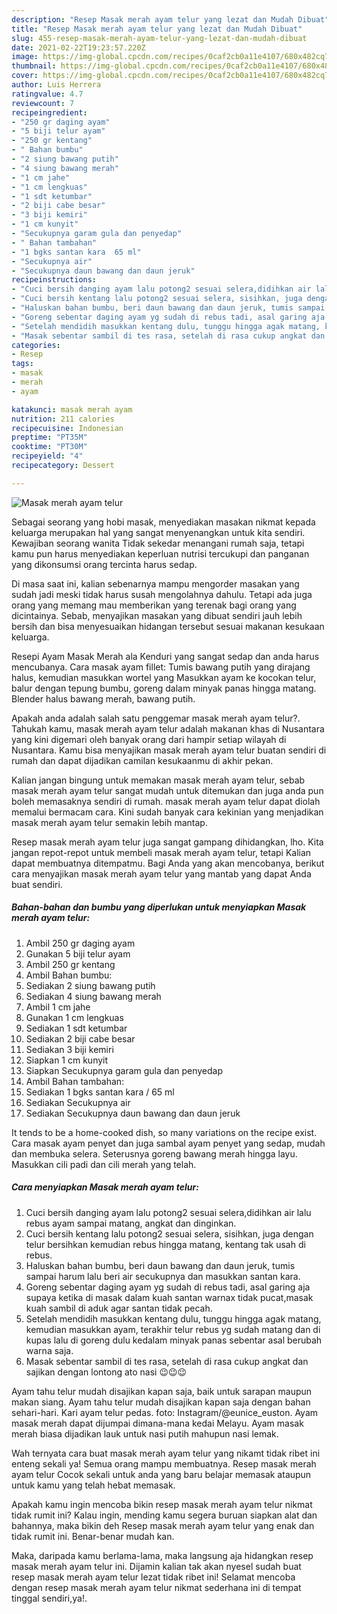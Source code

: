 ```yaml
---
description: "Resep Masak merah ayam telur yang lezat dan Mudah Dibuat"
title: "Resep Masak merah ayam telur yang lezat dan Mudah Dibuat"
slug: 455-resep-masak-merah-ayam-telur-yang-lezat-dan-mudah-dibuat
date: 2021-02-22T19:23:57.220Z
image: https://img-global.cpcdn.com/recipes/0caf2cb0a11e4107/680x482cq70/masak-merah-ayam-telur-foto-resep-utama.jpg
thumbnail: https://img-global.cpcdn.com/recipes/0caf2cb0a11e4107/680x482cq70/masak-merah-ayam-telur-foto-resep-utama.jpg
cover: https://img-global.cpcdn.com/recipes/0caf2cb0a11e4107/680x482cq70/masak-merah-ayam-telur-foto-resep-utama.jpg
author: Luis Herrera
ratingvalue: 4.7
reviewcount: 7
recipeingredient:
- "250 gr daging ayam"
- "5 biji telur ayam"
- "250 gr kentang"
- " Bahan bumbu"
- "2 siung bawang putih"
- "4 siung bawang merah"
- "1 cm jahe"
- "1 cm lengkuas"
- "1 sdt ketumbar"
- "2 biji cabe besar"
- "3 biji kemiri"
- "1 cm kunyit"
- "Secukupnya garam gula dan penyedap"
- " Bahan tambahan"
- "1 bgks santan kara  65 ml"
- "Secukupnya air"
- "Secukupnya daun bawang dan daun jeruk"
recipeinstructions:
- "Cuci bersih danging ayam lalu potong2 sesuai selera,didihkan air lalu rebus ayam sampai matang, angkat dan dinginkan."
- "Cuci bersih kentang lalu potong2 sesuai selera, sisihkan, juga dengan telur bersihkan kemudian rebus hingga matang, kentang tak usah di rebus."
- "Haluskan bahan bumbu, beri daun bawang dan daun jeruk, tumis sampai harum lalu beri air secukupnya dan masukkan santan kara."
- "Goreng sebentar daging ayam yg sudah di rebus tadi, asal garing aja supaya ketika di masak dalam kuah santan warnax tidak pucat,masak kuah sambil di aduk agar santan tidak pecah."
- "Setelah mendidih masukkan kentang dulu, tunggu hingga agak matang, kemudian masukkan ayam, terakhir telur rebus yg sudah matang dan di kupas lalu di goreng dulu kedalam minyak panas sebentar asal berubah warna saja."
- "Masak sebentar sambil di tes rasa, setelah di rasa cukup angkat dan sajikan dengan lontong ato nasi 😉😉😉"
categories:
- Resep
tags:
- masak
- merah
- ayam

katakunci: masak merah ayam 
nutrition: 211 calories
recipecuisine: Indonesian
preptime: "PT35M"
cooktime: "PT30M"
recipeyield: "4"
recipecategory: Dessert

---
```



![Masak merah ayam telur](https://img-global.cpcdn.com/recipes/0caf2cb0a11e4107/680x482cq70/masak-merah-ayam-telur-foto-resep-utama.jpg)

Sebagai seorang yang hobi masak, menyediakan masakan nikmat kepada keluarga merupakan hal yang sangat menyenangkan untuk kita sendiri. Kewajiban seorang  wanita Tidak sekedar menangani rumah saja, tetapi kamu pun harus menyediakan keperluan nutrisi tercukupi dan panganan yang dikonsumsi orang tercinta harus sedap.

Di masa  saat ini, kalian sebenarnya mampu mengorder masakan yang sudah jadi meski tidak harus susah mengolahnya dahulu. Tetapi ada juga orang yang memang mau memberikan yang terenak bagi orang yang dicintainya. Sebab, menyajikan masakan yang dibuat sendiri jauh lebih bersih dan bisa menyesuaikan hidangan tersebut sesuai makanan kesukaan keluarga. 

Resepi Ayam Masak Merah ala Kenduri yang sangat sedap dan anda harus mencubanya. Cara masak ayam fillet: Tumis bawang putih yang dirajang halus, kemudian masukkan wortel yang Masukkan ayam ke kocokan telur, balur dengan tepung bumbu, goreng dalam minyak panas hingga matang. Blender halus bawang merah, bawang putih.

Apakah anda adalah salah satu penggemar masak merah ayam telur?. Tahukah kamu, masak merah ayam telur adalah makanan khas di Nusantara yang kini digemari oleh banyak orang dari hampir setiap wilayah di Nusantara. Kamu bisa menyajikan masak merah ayam telur buatan sendiri di rumah dan dapat dijadikan camilan kesukaanmu di akhir pekan.

Kalian jangan bingung untuk memakan masak merah ayam telur, sebab masak merah ayam telur sangat mudah untuk ditemukan dan juga anda pun boleh memasaknya sendiri di rumah. masak merah ayam telur dapat diolah memalui bermacam cara. Kini sudah banyak cara kekinian yang menjadikan masak merah ayam telur semakin lebih mantap.

Resep masak merah ayam telur juga sangat gampang dihidangkan, lho. Kita jangan repot-repot untuk membeli masak merah ayam telur, tetapi Kalian dapat membuatnya ditempatmu. Bagi Anda yang akan mencobanya, berikut cara menyajikan masak merah ayam telur yang mantab yang dapat Anda buat sendiri.

<!--inarticleads1-->

##### Bahan-bahan dan bumbu yang diperlukan untuk menyiapkan Masak merah ayam telur:

1. Ambil 250 gr daging ayam
1. Gunakan 5 biji telur ayam
1. Ambil 250 gr kentang
1. Ambil  Bahan bumbu:
1. Sediakan 2 siung bawang putih
1. Sediakan 4 siung bawang merah
1. Ambil 1 cm jahe
1. Gunakan 1 cm lengkuas
1. Sediakan 1 sdt ketumbar
1. Sediakan 2 biji cabe besar
1. Sediakan 3 biji kemiri
1. Siapkan 1 cm kunyit
1. Siapkan Secukupnya garam gula dan penyedap
1. Ambil  Bahan tambahan:
1. Sediakan 1 bgks santan kara / 65 ml
1. Sediakan Secukupnya air
1. Sediakan Secukupnya daun bawang dan daun jeruk


It tends to be a home-cooked dish, so many variations on the recipe exist. Cara masak ayam penyet dan juga sambal ayam penyet yang sedap, mudah dan membuka selera. Seterusnya goreng bawang merah hingga layu. Masukkan cili padi dan cili merah yang telah. 

<!--inarticleads2-->

##### Cara menyiapkan Masak merah ayam telur:

1. Cuci bersih danging ayam lalu potong2 sesuai selera,didihkan air lalu rebus ayam sampai matang, angkat dan dinginkan.
1. Cuci bersih kentang lalu potong2 sesuai selera, sisihkan, juga dengan telur bersihkan kemudian rebus hingga matang, kentang tak usah di rebus.
1. Haluskan bahan bumbu, beri daun bawang dan daun jeruk, tumis sampai harum lalu beri air secukupnya dan masukkan santan kara.
1. Goreng sebentar daging ayam yg sudah di rebus tadi, asal garing aja supaya ketika di masak dalam kuah santan warnax tidak pucat,masak kuah sambil di aduk agar santan tidak pecah.
1. Setelah mendidih masukkan kentang dulu, tunggu hingga agak matang, kemudian masukkan ayam, terakhir telur rebus yg sudah matang dan di kupas lalu di goreng dulu kedalam minyak panas sebentar asal berubah warna saja.
1. Masak sebentar sambil di tes rasa, setelah di rasa cukup angkat dan sajikan dengan lontong ato nasi 😉😉😉


Ayam tahu telur mudah disajikan kapan saja, baik untuk sarapan maupun makan siang. Ayam tahu telur mudah disajikan kapan saja dengan bahan sehari-hari. Kari ayam telur pedas. foto: Instagram/@eunice_euston. Ayam masak merah dapat dijumpai dimana-mana kedai Melayu. Ayam masak merah biasa dijadikan lauk untuk nasi putih mahupun nasi lemak. 

Wah ternyata cara buat masak merah ayam telur yang nikamt tidak ribet ini enteng sekali ya! Semua orang mampu membuatnya. Resep masak merah ayam telur Cocok sekali untuk anda yang baru belajar memasak ataupun untuk kamu yang telah hebat memasak.

Apakah kamu ingin mencoba bikin resep masak merah ayam telur nikmat tidak rumit ini? Kalau ingin, mending kamu segera buruan siapkan alat dan bahannya, maka bikin deh Resep masak merah ayam telur yang enak dan tidak rumit ini. Benar-benar mudah kan. 

Maka, daripada kamu berlama-lama, maka langsung aja hidangkan resep masak merah ayam telur ini. Dijamin kalian tak akan nyesel sudah buat resep masak merah ayam telur lezat tidak ribet ini! Selamat mencoba dengan resep masak merah ayam telur nikmat sederhana ini di tempat tinggal sendiri,ya!.

